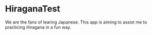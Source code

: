 # HiraganaTest

We are the fans of learing Japanese. This app is aiming to assist me to practicing Hiragana in a fun way. 
